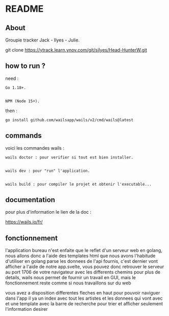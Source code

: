 # README

## About

Groupie tracker  Jack - Ilyes - Julie.


git clone https://ytrack.learn.ynov.com/git/silyes/Head-HunterW.git

## how to run ?

need :


    Go 1.18+.


    NPM (Node 15+).

then :


    go install github.com/wailsapp/wails/v2/cmd/wails@latest 

    


## commands

voici les commandes wails : 


    wails doctor : pour verifier si tout est bien installer.


    wails dev : pour "run" l'application.


    wails build : pour compiler le projet et obtenir l'executable...

## documentation

pour plus d'information le lien de la doc :

https://wails.io/fr/

## fonctionnement

l'application bureau n'est enfaite que le reflet d'un serveur web en golang, nous allons donc a l'aide des templates html que nous avons l'habitude d'utiliser en golang
parse les donnees de l'api fournis, c'est dernier vont afficher a l'aide de notre app.svelte, vous pouvez donc retrouver le serveur au port 1706 de votre navigateur avec 
les differents chemins pour plus de details, wails nous permet de fournir un travail en GUI, mais le fonctionnement reste comme si nous travaillons sur du web

vous avez a disposition differentes fleches en haut pour pouvoir naviguer dans l'app il ya un index avec tout les artistes et les donnees qui vont avec et une template
avec la barre de recherche pour trier et afficher seulement l'information desirer
